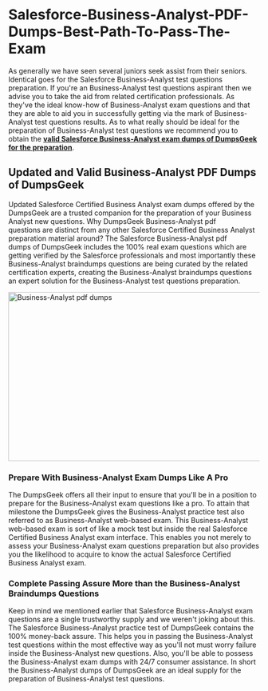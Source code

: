 # Salesforce-Business-Analyst-PDF-Dumps-Best-Path-To-Pass-The-Exam
<p>As generally we have seen several juniors seek assist from their seniors. Identical goes for the Salesforce Business-Analyst test questions preparation. If you're an Business-Analyst test questions aspirant then we advise you to take the aid from related certification professionals. As they've the ideal know-how of Business-Analyst exam questions and that they are able to aid you in successfully getting via the mark of Business-Analyst test questions results. As to what really should be ideal for the preparation of Business-Analyst test questions we recommend you to obtain the <strong><a href="https://www.dumpsgeek.com/Business-Analyst-pdf-dumps.html">valid Salesforce Business-Analyst exam dumps of DumpsGeek for the preparation</a></strong>.</p>
<h2><strong>Updated and Valid Business-Analyst PDF Dumps of DumpsGeek</strong></h2>
<p>Updated Salesforce Certified Business Analyst exam dumps offered by the DumpsGeek are a trusted companion for the preparation of your Business Analyst new questions. Why DumpsGeek Business-Analyst&nbsp;pdf questions&nbsp;are distinct from any other Salesforce Certified Business Analyst preparation material around? The Salesforce Business-Analyst&nbsp;pdf dumps&nbsp;of DumpsGeek includes the 100% real exam questions which are getting verified by the Salesforce professionals and most importantly these Business-Analyst braindumps questions are being curated by the related certification experts, creating the Business-Analyst braindumps questions an expert solution for the Business-Analyst test questions preparation.</p>
<p><a href="https://www.dumpsgeek.com/Business-Analyst-pdf-dumps.html"><img src="https://i.ibb.co/5B6jJQG/Business-Analyst-pdf-dumps.png" alt="Business-Analyst pdf dumps" width="600" height="338" /></a></p>
<h3><strong>Prepare With Business-Analyst Exam Dumps Like A Pro</strong></h3>
<p>The DumpsGeek offers all their input to ensure that you'll be in a position to prepare for the Business-Analyst exam questions like a pro. To attain that milestone the DumpsGeek gives the Business-Analyst practice test also referred to as Business-Analyst web-based exam. This Business-Analyst web-based exam is sort of like a mock test but inside the real Salesforce Certified Business Analyst exam interface. This enables you not merely to assess your Business-Analyst exam questions preparation but also provides you the likelihood to acquire to know the actual Salesforce Certified Business Analyst exam.</p>
<h3><strong>Complete Passing Assure More than the Business-Analyst Braindumps Questions</strong></h3>
<p>Keep in mind we mentioned earlier that Salesforce Business-Analyst exam questions are a single trustworthy supply and we weren't joking about this. The Salesforce Business-Analyst practice test of DumpsGeek contains the 100% money-back assure. This helps you in passing the Business-Analyst test questions within the most effective way as you'll not must worry failure inside the Business-Analyst new questions. Also, you'll be able to possess the Business-Analyst exam dumps with 24/7 consumer assistance. In short the Business-Analyst dumps of DumpsGeek are an ideal supply for the preparation of Business-Analyst test questions.</p>
